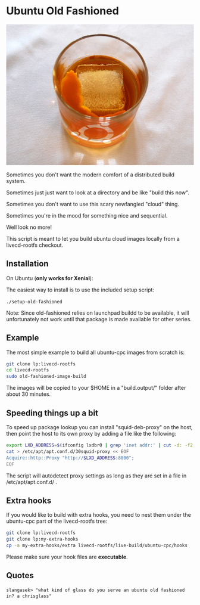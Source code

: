 # Ubuntu Old Fashioned
![Ubuntu Old Fashioned](ubuntu-old-fashioned.png)

Sometimes you don't want the modern comfort of a distributed build system.

Sometimes just just want to look at a directory and be like "build this now".

Sometimes you don't want to use this scary newfangled "cloud" thing.

Sometimes you're in the mood for something nice and sequential.

Well look no more!

This script is meant to let you build ubuntu cloud images locally from a
livecd-rootfs checkout.

## Installation

On Ubuntu (**only works for Xenial**):

The easiest way to install is to use the included setup script:

`./setup-old-fashioned`

Note: Since old-fashioned relies on launchpad buildd to be available, it will
unfortunately not work until that package is made available for other series.

## Example

The most simple example to build all ubuntu-cpc images from scratch is:

```bash
git clone lp:livecd-rootfs
cd livecd-rootfs
sudo old-fashioned-image-build
```

The images will be copied to your $HOME in a "build.output/" folder after about
30 minutes.

## Speeding things up a bit

To speed up package lookup you can install "squid-deb-proxy" on the host, then
point the host to its own proxy by adding a file like the following:

```bash
export LXD_ADDRESS=$(ifconfig lxdbr0 | grep 'inet addr:' | cut -d: -f2 | awk '{ print $1}')
cat > /etc/apt/apt.conf.d/30squid-proxy << EOF
Acquire::http::Proxy "http://$LXD_ADDRESS:8000";
EOF
```

The script will autodetect proxy settings as long as they are set in a file in
/etc/apt/apt.conf.d/ .

## Extra hooks

If you would like to build with extra hooks, you need to nest them under the
ubuntu-cpc part of the livecd-rootfs tree:

```bash
git clone lp:livecd-rootfs
git clone lp:my-extra-hooks
cp -a my-extra-hooks/extra livecd-rootfs/live-build/ubuntu-cpc/hooks
```

Please make sure your hook files are **executable**.

## Quotes

```
slangasek> "what kind of glass do you serve an ubuntu old fashioned in? a chrisglass"
```
